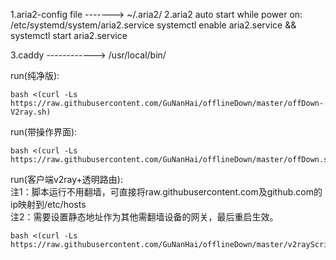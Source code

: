 1.aria2-config file ------->  ~/.aria2/
2.aria2  auto start while power on:
/etc/systemd/system/aria2.service
systemctl enable aria2.service && systemctl start aria2.service

3.caddy                         ------------>  /usr/local/bin/

run(纯净版):
```
bash <(curl -Ls https://raw.githubusercontent.com/GuNanHai/offlineDown/master/offDown-V2ray.sh)
```

run(带操作界面):
```
bash <(curl -Ls https://raw.githubusercontent.com/GuNanHai/offlineDown/master/offDown.sh)
```

run(客户端v2ray+透明路由):  
注1：脚本运行不用翻墙，可直接将raw.githubusercontent.com及github.com的ip映射到/etc/hosts                          
注2：需要设置静态地址作为其他需翻墙设备的网关，最后重启生效。
```
bash <(curl -Ls https://raw.githubusercontent.com/GuNanHai/offlineDown/master/v2rayScript/tproxy/v2rayC_tproxy.sh)
```

